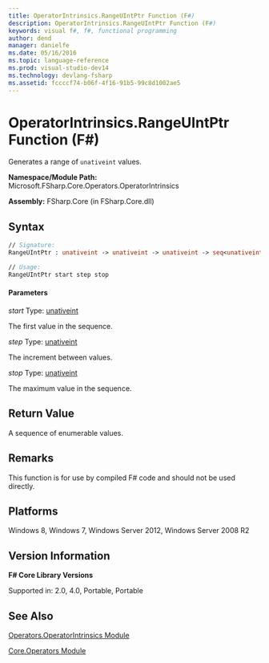 ```yaml
---
title: OperatorIntrinsics.RangeUIntPtr Function (F#)
description: OperatorIntrinsics.RangeUIntPtr Function (F#)
keywords: visual f#, f#, functional programming
author: dend
manager: danielfe
ms.date: 05/16/2016
ms.topic: language-reference
ms.prod: visual-studio-dev14
ms.technology: devlang-fsharp
ms.assetid: fccccf74-b06f-4f16-91b5-99c8d1002ae5 
---
```


# OperatorIntrinsics.RangeUIntPtr Function (F#)

Generates a range of `unativeint` values.

**Namespace/Module Path:** Microsoft.FSharp.Core.Operators.OperatorIntrinsics

**Assembly:** FSharp.Core (in FSharp.Core.dll)


## Syntax

```fsharp
// Signature:
RangeUIntPtr : unativeint -> unativeint -> unativeint -> seq<unativeint>

// Usage:
RangeUIntPtr start step stop
```

#### Parameters
*start*
Type: [unativeint](https://msdn.microsoft.com/library/9d2946a7-ace9-48a4-8cff-7894b8e7de86)


The first value in the sequence.


*step*
Type: [unativeint](https://msdn.microsoft.com/library/9d2946a7-ace9-48a4-8cff-7894b8e7de86)


The increment between values.


*stop*
Type: [unativeint](https://msdn.microsoft.com/library/9d2946a7-ace9-48a4-8cff-7894b8e7de86)


The maximum value in the sequence.

## Return Value

A sequence of enumerable values.

## Remarks
This function is for use by compiled F# code and should not be used directly.

## Platforms
Windows 8, Windows 7, Windows Server 2012, Windows Server 2008 R2

## Version Information
**F# Core Library Versions**

Supported in: 2.0, 4.0, Portable, Portable

## See Also
[Operators.OperatorIntrinsics Module](Operators.OperatorIntrinsics-Module-%5BFSharp%5D.md)

[Core.Operators Module](Core.Operators-Module-%5BFSharp%5D.md)
